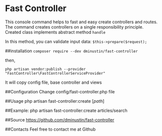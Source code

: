 # Fast Controller

This console command helps to fast and easy create controllers and routes.
The command creates controllers on a single responsibility principle. Created class implements abstract method ``handle``

In this method, you can validate input data:
``$this->prepare($request);``

##installation
``composer require --dev dminustin/fast-controller``

then,

``php artisan vendor:publish --provider "FastController\FastControllerServiceProvider"``

It will copy config file, base controller and views

##Configuration
Change config/fast-controller.php file

##Usage
php artisan fast-controller:create [_path_]

##Example:
php artisan fast-controller:create articles/search

##Source
https://github.com/dminustin/fast-controller

##Contacts
Feel free to contact me at Github
